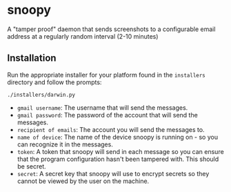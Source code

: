 # snoopy

A "tamper proof" daemon that sends screenshots to a configurable email address
at a regularly random interval (2-10 minutes)

## Installation

Run the appropriate installer for your platform found in the `installers`
directory and follow the prompts:

```
./installers/darwin.py
```

- `gmail username`: The username that will send the messages.
- `gmail password`: The password of the account that will send the messages.
- `recipient of emails`: The account you will send the messages to.
- `name of device`: The name of the device snoopy is running on - so you can
  recognize it in the messages.
- `token`: A token that snoopy will send in each message so you can ensure that
  the program configuration hasn't been tampered with. This should be secret.
- `secret`: A secret key that snoopy will use to encrypt secrets so they cannot
  be viewed by the user on the machine.
